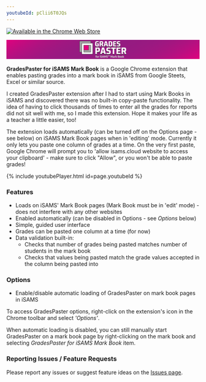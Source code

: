 ```yaml
---
youtubeId: pClii6T0JQs
---
```

[![Available in the Chrome Web Store](https://developer.chrome.com/webstore/images/ChromeWebStore_BadgeWBorder_v2_206x58.png)](https://chrome.google.com/webstore/detail/pejofheppddmifhohdecbiocahfjhfjb)

![iSamsMBP](static/isamsmbp-webpage-banner-1.png)

**GradesPaster for iSAMS Mark Book** is a Google Chrome extension that enables pasting grades into a mark book in iSAMS from Google Steets, Excel or similar source. 

I created GradesPaster extension after I had to start using Mark Books in iSAMS and discovered there was no built-in copy-paste functionality. The idea of having to click thousands of times to enter all the grades for reports did not sit well with me, so I made this extension. Hope it makes your life as a teacher a little easier, too!

The extension loads automatically (can be turned off on the Options page - see below) on iSAMS Mark Book pages when in 'editing' mode. Currently it only lets you paste one column of grades at a time. On the very first paste, Google Chrome will prompt you to 'allow isams.cloud website to access your clipboard' - make sure to click "Allow", or you won't be able to paste grades!

{% include youtubePlayer.html id=page.youtubeId %}

### Features

- Loads on iSAMS' Mark Book pages (Mark Book must be in 'edit' mode) - does not interfere with any other websites
- Enabled automatically (can be disabled in Options - see _Options_ below)
- Simple, guided user interface
- Grades can be pasted one column at a time (for now)
- Data validation built-in:
  * Checks that number of grades being pasted matches number of students in the mark book
  * Checks that values being pasted match the grade values accepted in the column being pasted into

### Options

- Enable/disable automatic loading of GradesPaster on mark book pages in iSAMS

To access GradesPaster options, right-click on the extension's icon in the Chrome toolbar and select _'Options'_.

When automatic loading is disabled, you can still manually start GradesPaster on a mark book page by right-clicking on the mark book and selecting _GradesPaster for iSAMS Mark Book_ item.

### Reporting Issues / Feature Requests

Please report any issues or suggest feature ideas on the [Issues page](https://github.com/azadisaryev/iSamsMBP/issues).

